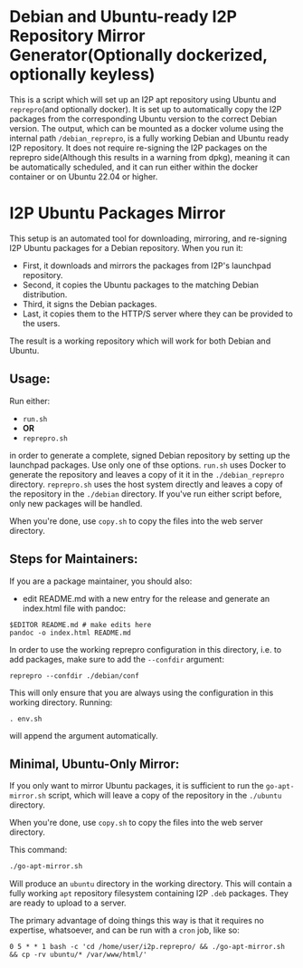 Debian and Ubuntu-ready I2P Repository Mirror Generator(Optionally dockerized, optionally keyless)
============================================================================

This is a script which will set up an I2P apt repository using Ubuntu and `reprepro`(and optionally docker).
It is set up to automatically copy the I2P packages from the corresponding Ubuntu version to the correct Debian version.
The output, which can be mounted as a docker volume using the internal path `/debian_reprepro`, is a fully working Debian and Ubuntu ready I2P repository. It does not require re-signing the I2P packages on the reprepro side(Although this results in a warning from dpkg), meaning it can be automatically scheduled, and it can run either within the docker container or on Ubuntu 22.04 or higher.

I2P Ubuntu Packages Mirror
==========================

This setup is an automated tool for downloading, mirroring, and re-signing I2P Ubuntu packages for a Debian repository.
When you run it:

 - First, it downloads and mirrors the packages from I2P's launchpad repository.
 - Second, it copies the Ubuntu packages to the matching Debian distribution.
 - Third, it signs the Debian packages.
 - Last, it copies them to the HTTP/S server where they can be provided to the users.

The result is a working repository which will work for both Debian and Ubuntu.

Usage:
------

Run either:

 - `run.sh`
 - **OR**
 - `reprepro.sh`

in order to generate a complete, signed Debian repository by setting up the launchpad packages.
Use only one of thse options. `run.sh` uses Docker to generate the repository and leaves a copy of it
it in the `./debian_reprepro` directory. `reprepro.sh` uses the host system directly and leaves a copy of
the repository in the `./debian` directory. If you've run either script before, only new packages will be
handled.

When you're done, use `copy.sh` to copy the files into the web server directory.

Steps for Maintainers:
----------------------

If you are a package maintainer, you should also:

 - edit README.md with a new entry for the release and generate an index.html file with pandoc:

```
$EDITOR README.md # make edits here
pandoc -o index.html README.md
```

In order to use the working reprepro configuration in this directory, i.e. to add packages, make sure to
add the `--confdir` argument:

```
reprepro --confdir ./debian/conf
```

This will only ensure that you are always using the configuration in this working directory. Running:

```
. env.sh
```

will append the argument automatically.

Minimal, Ubuntu-Only Mirror:
----------------------------

If you only want to mirror Ubuntu packages, it is sufficient to run the `go-apt-mirror.sh` script, which
will leave a copy of the repository in the `./ubuntu` directory.

When you're done, use `copy.sh` to copy the files into the web server directory.

This command:

```sh
./go-apt-mirror.sh
```

Will produce an `ubuntu` directory in the working directory.
This will contain a fully working `apt` repository filesystem containing I2P `.deb` packages.
They are ready to upload to a server.

The primary advantage of doing things this way is that it requires no expertise, whatsoever, and can be run with a `cron` job, like so:

```
0 5 * * 1 bash -c 'cd /home/user/i2p.reprepro/ && ./go-apt-mirror.sh && cp -rv ubuntu/* /var/www/html/'
```
